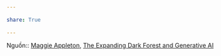 ---  
share: True  
---  
Nguồn:: [Maggie Appleton](../../%CE%9E%20Ngu%E1%BB%93n/Maggie%20Appleton.md), [The Expanding Dark Forest and Generative AI](https://maggieappleton.com/ai-dark-forest)  
